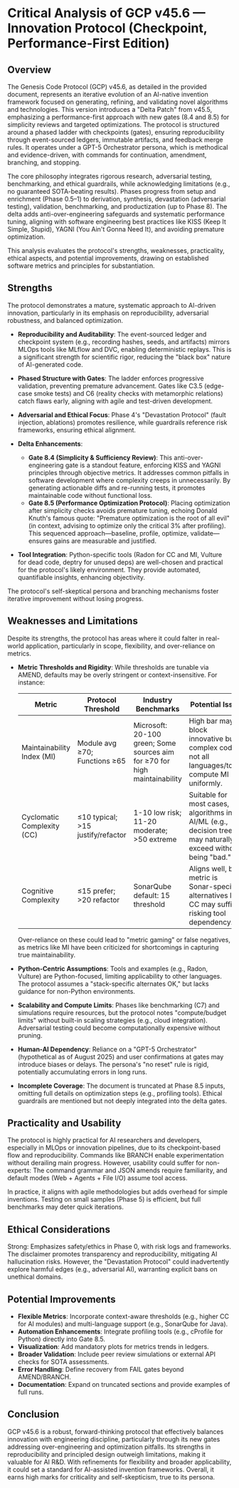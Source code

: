 # Critical Analysis of GCP v45.6 — Innovation Protocol (Checkpoint, Performance-First Edition)

## Overview
The Genesis Code Protocol (GCP) v45.6, as detailed in the provided document, represents an iterative evolution of an AI-native invention framework focused on generating, refining, and validating novel algorithms and technologies. This version introduces a "Delta Patch" from v45.5, emphasizing a performance-first approach with new gates (8.4 and 8.5) for simplicity reviews and targeted optimizations. The protocol is structured around a phased ladder with checkpoints (gates), ensuring reproducibility through event-sourced ledgers, immutable artifacts, and feedback merge rules. It operates under a GPT-5 Orchestrator persona, which is methodical and evidence-driven, with commands for continuation, amendment, branching, and stopping.

The core philosophy integrates rigorous research, adversarial testing, benchmarking, and ethical guardrails, while acknowledging limitations (e.g., no guaranteed SOTA-beating results). Phases progress from setup and enrichment (Phase 0.5–1) to derivation, synthesis, devastation (adversarial testing), validation, benchmarking, and productization (up to Phase 8). The delta adds anti-over-engineering safeguards and systematic performance tuning, aligning with software engineering best practices like KISS (Keep It Simple, Stupid), YAGNI (You Ain't Gonna Need It), and avoiding premature optimization.

This analysis evaluates the protocol's strengths, weaknesses, practicality, ethical aspects, and potential improvements, drawing on established software metrics and principles for substantiation.

## Strengths
The protocol demonstrates a mature, systematic approach to AI-driven innovation, particularly in its emphasis on reproducibility, adversarial robustness, and balanced optimization.

- **Reproducibility and Auditability**: The event-sourced ledger and checkpoint system (e.g., recording hashes, seeds, and artifacts) mirrors MLOps tools like MLflow and DVC, enabling deterministic replays. This is a significant strength for scientific rigor, reducing the "black box" nature of AI-generated code.

- **Phased Structure with Gates**: The ladder enforces progressive validation, preventing premature advancement. Gates like C3.5 (edge-case smoke tests) and C6 (reality checks with metamorphic relations) catch flaws early, aligning with agile and test-driven development.

- **Adversarial and Ethical Focus**: Phase 4's "Devastation Protocol" (fault injection, ablations) promotes resilience, while guardrails reference risk frameworks, ensuring ethical alignment.

- **Delta Enhancements**:
  - **Gate 8.4 (Simplicity & Sufficiency Review)**: This anti-over-engineering gate is a standout feature, enforcing KISS and YAGNI principles through objective metrics. It addresses common pitfalls in software development where complexity creeps in unnecessarily. By generating actionable diffs and re-running tests, it promotes maintainable code without functional loss.
  - **Gate 8.5 (Performance Optimization Protocol)**: Placing optimization after simplicity checks avoids premature tuning, echoing Donald Knuth's famous quote: "Premature optimization is the root of all evil" (in context, advising to optimize only the critical 3% after profiling). This sequenced approach—baseline, profile, optimize, validate—ensures gains are measurable and justified.

- **Tool Integration**: Python-specific tools (Radon for CC and MI, Vulture for dead code, deptry for unused deps) are well-chosen and practical for the protocol's likely environment. They provide automated, quantifiable insights, enhancing objectivity.

The protocol's self-skeptical persona and branching mechanisms foster iterative improvement without losing progress.

## Weaknesses and Limitations
Despite its strengths, the protocol has areas where it could falter in real-world application, particularly in scope, flexibility, and over-reliance on metrics.

- **Metric Thresholds and Rigidity**: While thresholds are tunable via AMEND, defaults may be overly stringent or context-insensitive. For instance:
  
  | Metric | Protocol Threshold | Industry Benchmarks | Potential Issue |
  |--------|--------------------|---------------------|-----------------|
  | Maintainability Index (MI) | Module avg ≥70; Functions ≥65 | Microsoft: 20-100 green; Some sources aim for ≥70 for high maintainability | High bar may block innovative but complex code; not all languages/tools compute MI uniformly. |
  | Cyclomatic Complexity (CC) | ≤10 typical; >15 justify/refactor | 1-10 low risk; 11-20 moderate; >50 extreme | Suitable for most cases, but algorithms in AI/ML (e.g., decision trees) may naturally exceed without being "bad." |
  | Cognitive Complexity | ≤15 prefer; >20 refactor | SonarQube default: 15 threshold | Aligns well, but metric is Sonar-specific; alternatives like CC may suffice, risking tool dependency. |

  Over-reliance on these could lead to "metric gaming" or false negatives, as metrics like MI have been criticized for shortcomings in capturing true maintainability.

- **Python-Centric Assumptions**: Tools and examples (e.g., Radon, Vulture) are Python-focused, limiting applicability to other languages. The protocol assumes a "stack-specific alternates OK," but lacks guidance for non-Python environments.

- **Scalability and Compute Limits**: Phases like benchmarking (C7) and simulations require resources, but the protocol notes "compute/budget limits" without built-in scaling strategies (e.g., cloud integration). Adversarial testing could become computationally expensive without pruning.

- **Human-AI Dependency**: Reliance on a "GPT-5 Orchestrator" (hypothetical as of August 2025) and user confirmations at gates may introduce biases or delays. The persona's "no reset" rule is rigid, potentially accumulating errors in long runs.

- **Incomplete Coverage**: The document is truncated at Phase 8.5 inputs, omitting full details on optimization steps (e.g., profiling tools). Ethical guardrails are mentioned but not deeply integrated into the delta gates.

## Practicality and Usability
The protocol is highly practical for AI researchers and developers, especially in MLOps or innovation pipelines, due to its checkpoint-based flow and reproducibility. Commands like BRANCH enable experimentation without derailing main progress. However, usability could suffer for non-experts: The command grammar and JSON amends require familiarity, and default modes (Web + Agents + File I/O) assume tool access.

In practice, it aligns with agile methodologies but adds overhead for simple inventions. Testing on small samples (Phase 5) is efficient, but full benchmarks may deter quick iterations.

## Ethical Considerations
Strong: Emphasizes safety/ethics in Phase 0, with risk logs and frameworks. The disclaimer promotes transparency and reproducibility, mitigating AI hallucination risks. However, the "Devastation Protocol" could inadvertently explore harmful edges (e.g., adversarial AI), warranting explicit bans on unethical domains.

## Potential Improvements
- **Flexible Metrics**: Incorporate context-aware thresholds (e.g., higher CC for AI modules) and multi-language support (e.g., SonarQube for Java).
- **Automation Enhancements**: Integrate profiling tools (e.g., cProfile for Python) directly into Gate 8.5.
- **Visualization**: Add mandatory plots for metrics trends in ledgers.
- **Broader Validation**: Include peer review simulations or external API checks for SOTA assessments.
- **Error Handling**: Define recovery from FAIL gates beyond AMEND/BRANCH.
- **Documentation**: Expand on truncated sections and provide examples of full runs.

## Conclusion
GCP v45.6 is a robust, forward-thinking protocol that effectively balances innovation with engineering discipline, particularly through its new gates addressing over-engineering and optimization pitfalls. Its strengths in reproducibility and principled design outweigh limitations, making it valuable for AI R&D. With refinements for flexibility and broader applicability, it could set a standard for AI-assisted invention frameworks. Overall, it earns high marks for criticality and self-skepticism, true to its persona.